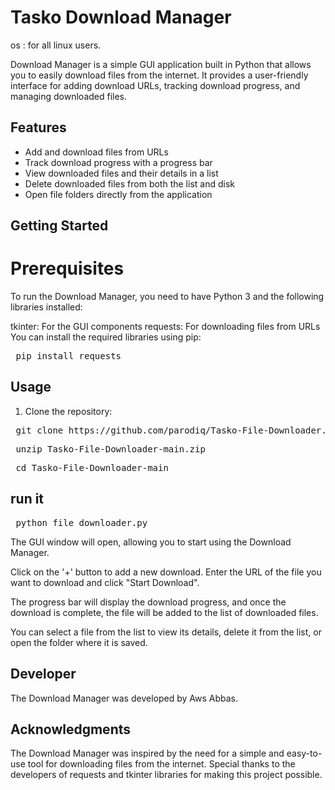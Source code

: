 # Tasko Download Manager

os : for all linux users.

Download Manager is a simple GUI application built in Python that allows you to easily download files from the internet. It provides a user-friendly interface for adding download URLs, tracking download progress, and managing downloaded files.

## Features

- Add and download files from URLs
- Track download progress with a progress bar
- View downloaded files and their details in a list
- Delete downloaded files from both the list and disk
- Open file folders directly from the application

## Getting Started

# Prerequisites
To run the Download Manager, you need to have Python 3 and the following libraries installed:

tkinter: For the GUI components
requests: For downloading files from URLs
You can install the required libraries using pip:
<pre> pip install requests </pre>

## Usage

1. Clone the repository:

  
<pre> git clone https://github.com/parodiq/Tasko-File-Downloader.git </pre>
<pre> unzip Tasko-File-Downloader-main.zip </pre>
<pre> cd Tasko-File-Downloader-main </pre>
## run it
<pre> python file_downloader.py </pre>


The GUI window will open, allowing you to start using the Download Manager.

Click on the '+' button to add a new download. Enter the URL of the file you want to download and click "Start Download".

The progress bar will display the download progress, and once the download is complete, the file will be added to the list of downloaded files.

You can select a file from the list to view its details, delete it from the list, or open the folder where it is saved.

## Developer
The Download Manager was developed by Aws Abbas.

## Acknowledgments
The Download Manager was inspired by the need for a simple and easy-to-use tool for downloading files from the internet.
Special thanks to the developers of requests and tkinter libraries for making this project possible.
